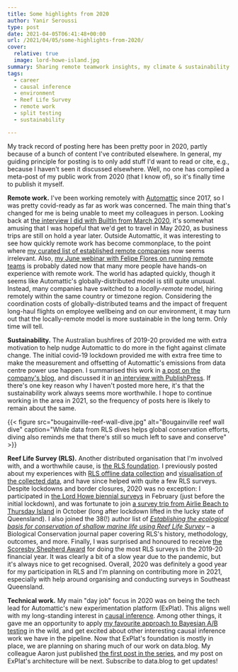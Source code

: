 ```yaml
---
title: Some highlights from 2020
author: Yanir Seroussi
type: post
date: 2021-04-05T06:41:48+00:00
url: /2021/04/05/some-highlights-from-2020/
cover:
  relative: true
  image: lord-howe-island.jpg
summary: Sharing remote teamwork insights, my climate & sustainability activism, Reef Life Survey publications, and progress on Automattic's Experimentation Platform. 
tags:
  - career
  - causal inference
  - environment
  - Reef Life Survey
  - remote work
  - split testing
  - sustainability

---
```


My track record of posting here has been pretty poor in 2020, partly because of a bunch of content I've contributed elsewhere. In general, my guiding principle for posting is to only add stuff I'd want to read or cite, e.g., because I haven't seen it discussed elsewhere. Well, no one has compiled a meta-post of my public work from 2020 (that I know of), so it's finally time to publish it myself.

**Remote work.** I've been working remotely with [Automattic](https://automattic.com/) since 2017, so I was pretty covid-ready as far as work was concerned. The main thing that's changed for me is being unable to meet my colleagues in person. Looking back at [the interview I did with BuiltIn from March 2020](https://builtin.com/remote-work/remote-data-teams), it's somewhat amusing that I was hopeful that we'd get to travel in May 2020, as business trips are still on hold a year later. Outside Automattic, it was interesting to see how quickly remote work has become commonplace, to the point where [my curated list of established remote companies](https://github.com/yanirs/established-remote/) now seems irrelevant. Also, [my June webinar with Felipe Flores on running remote teams](https://www.youtube.com/watch?v=79LfP8Kqgvw) is probably dated now that many more people have hands-on experience with remote work. The world has adapted quickly, though it seems like Automattic's globally-distributed model is still quite unusual. Instead, many companies have switched to a _locally-remote_ model, hiring remotely within the same country or timezone region. Considering the coordination costs of globally-distributed teams and the impact of frequent long-haul flights on employee wellbeing and on our environment, it may turn out that the locally-remote model is more sustainable in the long term. Only time will tell.

**Sustainability.** The Australian bushfires of 2019-20 provided me with extra motivation to help nudge Automattic to do more in the fight against climate change. The initial covid-19 lockdown provided me with extra free time to make the measurement and offsetting of Automattic's emissions from data centre power use happen. I summarised this work in [a post on the company's blog](https://wordpress.com/blog/2020/09/21/toward-zero-reducing-and-offsetting-our-data-center-power-emissions/), and discussed it in [an interview with PublishPress](https://www.youtube.com/watch?v=tMFr_agPLJY). If there's one key reason why I haven't posted more here, it's that the sustainability work always seems more worthwhile. I hope to continue working in the area in 2021, so the frequency of posts here is likely to remain about the same.

{{< figure src="bougainville-reef-wall-dive.jpg" alt="Bougainville reef wall dive" caption="While data from RLS dives helps global conservation efforts, diving also reminds me that there's still so much left to save and conserve" >}}

**Reef Life Survey (RLS).** Another distributed organisation that I'm involved with, and a worthwhile cause, is [the RLS foundation](https://reeflifesurvey.com/). I previously posted about my experiences with [RLS offline data collection](https://yanirseroussi.com/2016/01/24/the-joys-of-offline-data-collection/) and [visualisation of the collected data](https://yanirseroussi.com/2017/06/03/exploring-and-visualising-reef-life-survey-data/), and have since helped with quite a few RLS surveys. Despite lockdowns and border closures, 2020 was no exception: I participated in [the Lord Howe biennial surveys](https://reeflifesurvey.com/biennial-lord-howe-island-surveys-feb-2020/) in February (just before the initial lockdown), and was fortunate to join [a survey trip from Airlie Beach to Thursday Island](https://reeflifesurvey.com/airlie-beach-to-thursday-island-onboard-eviota-lap-of-aus/) in October (long after lockdown lifted in the lucky state of Queensland). I also joined the 38(!) author list of [_Establishing the ecological basis for conservation of shallow marine life using Reef Life Survey_](https://www.sciencedirect.com/science/article/abs/pii/S0006320720309137) – a Biological Conservation journal paper covering RLS's history, methodology, outcomes, and more. Finally, I was surprised and honoured to receive [the Scoresby Shepherd Award](https://www.facebook.com/ReefLifeSurvey/posts/the-rlsf-agm-was-held-on-monday-so-we-can-officially-announce-this-years-scoresb/5361191510573757/) for doing the most RLS surveys in the 2019-20 financial year. It was clearly a bit of a slow year due to the pandemic, but it's always nice to get recognised. Overall, 2020 was definitely a good year for my participation in RLS and I'm planning on contributing more in 2021, especially with help around organising and conducting surveys in Southeast Queensland.

**Technical work.** My main "day job" focus in 2020 was on being the tech lead for Automattic's new experimentation platform (ExPlat). This aligns well with my long-standing interest in [causal inference](https://yanirseroussi.com/tags/causal-inference/). Among other things, it gave me an opportunity to apply [my favourite approach to Bayesian A/B testing](https://yanirseroussi.com/2016/06/19/making-bayesian-ab-testing-more-accessible/) in the wild, and get excited about other interesting causal inference work we have in the pipeline. Now that ExPlat's foundation is mostly in place, we are planning on sharing much of our work on data.blog. My colleague Aaron just published [the first post in the series](https://data.blog/2021/03/16/explat-automattics-experimentation-platform/), and my post on ExPlat's architecture will be next. Subscribe to data.blog to get updates!

